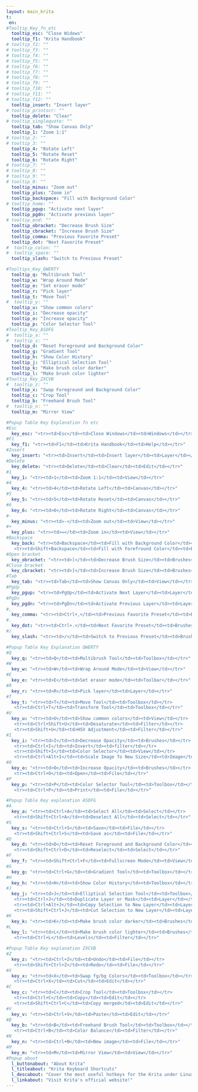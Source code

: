 ```yaml
---
layout: main_krita
t:
 en:
#Tooltip_Key_fn_etc
  tooltip_esc: "Close Widows"
  tooltip_f1: "Krita Handbook"
# tooltip_f2: ""
# tooltip_f3: ""
# tooltip_f4: ""
# tooltip_f5: ""
# tooltip_f6: ""
# tooltip_f7: ""
# tooltip_f8: ""
# tooltip_f9: ""
# tooltip_f10: ""
# tooltip_f11: ""
# tooltip_f12: ""
  tooltip_insert: "Insert layer"
# tooltip_printscr: ""
  tooltip_delete: "Clear"
# tooltip_singlequote: "" 
  tooltip_tab: "Show Canvas Only"
  tooltip_1: "Zoom 1:1"
# tooltip_2: ""
# tooltip_3: ""
  tooltip_4: "Rotate Left"
  tooltip_5: "Rotate Reset"
  tooltip_6: "Rotate Right"
# tooltip_7: ""
# tooltip_8: ""
# tooltip_9: ""
# tooltip_0: ""
  tooltip_minus: "Zoom out"
  tooltip_plus: "Zoom in"
  tooltip_backspace: "Fill with Background Color"
# tooltip_home: ""
  tooltip_pgup: "Activate next layer"
  tooltip_pgdn: "Activate previous layer"
# tooltip_end: ""
  tooltip_obracket: "Decrease Brush Size"
  tooltip_cbracket: "Increase Brush Size"
  tooltip_comma: "Previous Favorite Preset"
  tooltip_dot: "Next Favorite Preset"
#  tooltip_colon: "" 
#  tooltip_space: ""
  tooltip_slash: "Switch to Previous Preset" 

#Tooltips_Key_QWERTY
  tooltip_q: "Multibrush Tool"
  tooltip_w: "Wrap Around Mode"
  tooltip_e: "Set eraser mode"
  tooltip_r: "Pick layer"
  tooltip_t: "Move Tool"
#  tooltip_y: ""
  tooltip_u: "Show common colors"
  tooltip_i: "Decrease opacity"
  tooltip_o: "Increase opacity"
  tooltip_p: "Color Selector Tool"
#Tooltip_Key_ASDFG
#  tooltip_a: ""
#  tooltip_s: ""
  tooltip_d: "Reset Foreground and Background Color"
  tooltip_g: "Gradient Tool"
  tooltip_h: "Show Color History"
  tooltip_j: "Elliptical Selection Tool"
  tooltip_k: "Make brush color darker"
  tooltip_l: "Make brush color lighter"
#Tooltip_Key_ZXCVB
#  tooltip_z: ""
  tooltip_x: "Swap Foreground and Background Color"
  tooltip_c: "Crop Tool"
  tooltip_b: "Freehand Brush Tool"
#  tooltip_n: ""
  tooltip_m: "Mirror View"

#Popup Table Key Explanation fn etc
#Esc
  key_esc: "<tr><td>Esc</td><td>Close Windows</td><td>Windows</td></tr>"
#F1
  key_f1: "<tr><td>F1</td><td>Krita Handbook</td><td>Help</td></tr>"
#Insert
  key_insert: "<tr><td>Insert</td><td>Insert layer</td><td>Layer</td></tr>"
#Delete
  key_delete: "<tr><td>Delete</td><td>Clear</td><td>Edit</td></tr>"
#1
  key_1: "<tr><td>1</td><td>Zoom 1:1</td><td>View</td></tr>"
#4
  key_4: "<tr><td>4</td><td>Rotate Left</td><td>Canvas</td></tr>"
#5
  key_5: "<tr><td>5</td><td>Rotate Reset</td><td>Canvas</td></tr>"
#6
  key_6: "<tr><td>6</td><td>Rotate Right</td><td>Canvas</td></tr>"
#-
  key_minus: "<tr><td>-</td><td>Zoom out</td><td>View</td></tr>"
#+
  key_plus: "<tr><td>=</td><td>Zoom in</td><td>View</td></tr>"
#Backspace
  key_back: "<tr><td>Backspace</td><td>Fill with Background Color</td><td>Edit</td></tr>
   <tr><td>Shift+Backspace</td><td>Fill with Forefround Color</td><td>Edit</td></tr>"
#Open bracket
  key_obracket: "<tr><td>[</td><td>Decrease Brush Size</td><td>Brushes</td></tr>"
#Close bracket
  key_cbracket: "<tr><td>]</td><td>Increase Brush Size</td><td>Brushes</td></tr>"
#Tab
  key_tab: "<tr><td>Tab</td><td>Show Canvas Only</td><td>View</td></tr>"
#PgUp
  key_pgup: "<tr><td>PgUp</td><td>Activate Next Layer</td><td>Layer</td></tr>"
#PgDn
  key_pgdn: "<tr><td>PgDn</td><td>Activate Previous Layer</td><td>Layer</td></tr>"
#,
  key_comma: "<tr><td>Ctrl+,</td><td>Previous Favorite Preset</td><td>Brushes</td></tr>"
#.
  key_dot: "<tr><td>Ctrl+.</td><td>Next Favorite Preset</td><td>Brushes</td></tr>"
#/
  key_slash: "<tr><td>/</td><td>Switch to Previous Preset</td><td>Brushes</td></tr>"

#Popup Table Key Explanation QWERTY
#Q
  key_q: "<tr><td>Q</td><td>Multibrush Tool</td><td>Toolbox</td></tr>"
#W
  key_w: "<tr><td>W</td><td>Wrap Around Mode</td><td>View</td></tr>"
#E
  key_e: "<tr><td>E</td><td>Set eraser mode</td><td>Toolbar</td></tr>"
#R
  key_r: "<tr><td>R</td><td>Pick layer</td><td>Layer</td></tr>"
#T
  key_t: "<tr><td>T</td><td>Move Tool</td><td>Toolbox</td></tr>
   <tr><td>Ctrl+T</td><td>Transform Tool</td><td>Toolbox</td></tr>"
#U
  key_u: "<tr><td>U</td><td>Show common colors</td><td>View</td></tr>
   <tr><td>Ctrl+Shift+U</td><td>Desaturate</td><td>Filter</td></tr>
   <tr><td>Shift+U</td><td>HSV Adjustment</td><td>Filter</td></tr>"
#I
  key_i: "<tr><td>I</td><td>Decrease Opacity</td><td>Brushes</td></tr>
   <tr><td>Ctrl+I</td><td>Invert</td><td>filter</td></tr>
   <tr><td>Shift+I</td><td>Color Selector</td><td>View</td></tr>
   <tr><td>Ctrl+Alt+I</td><td>Scale Image To New Size</td><td>Image</td></tr>"
#O
  key_o: "<tr><td>O</td><td>Increase Opacity</td><td>Brushes</td></tr>
   <tr><td>Ctrl+O</td><td>Open</td><td>File</td></tr>"
#P
  key_p: "<tr><td>P</td><td>Color Selector Tool</td><td>Toolbox</td></tr>
   <tr><td>Ctrl+P</td><td>Print</td><td>File</td></tr>"

#Popup Table Key explanation ASDFG
#A
  key_a: "<tr><td>Ctrl+A</td><td>Select All</td><td>Select</td></tr>	
   <tr><td>Shift+Ctrl+A</td><td>Deselect All</td><td>Select</td></tr>"
#S
  key_s: "<tr><td>Ctrl+S</td><td>Save</td><td>File</td></tr>
   <tr><td>Shift+Ctrl+S</td><td>Save as</td><td>File</td></tr>"
#D
  key_d: "<tr><td>D</td><td>Reset Foreground and Background Color</td><td>Toolbox</td></tr>
   <tr><td>Shift+Ctrl+D</td><td>Reselect</td><td>Select</td></tr>"
#F
  key_f: "<tr><td>Shift+Ctrl+F</td><td>Fullscreen Mode</td><td>View</td></tr>"
#G
  key_g: "<tr><td>Ctrl+G</td><td>Gradient Tool</td><td>Toolbox</td></tr>"
#H
  key_h: "<tr><td>H</td><td>Show Color History</td><td>Toolbox</td></tr>"
#J
  key_j: "<tr><td>J</td><td>Elliptical Selection Tool</td><td>Toolbox</td></tr>
   <tr><td>­Ctrl+J</td><td>Duplicate Layer or Mask</td><td>Layer</td></tr>
   <tr><td>­Ctrl+Alt+J</td><td>Copy Selection to New Layer</td><td>Layer</td></tr>
   <tr><td>Shift+­Ctrl+J</td><td>Cut Selection to New Layer</td><td>Layer</td></tr>"
#K
  key_k: "<tr><td>K</td><td>Make brush color darker</td><td>Brushes</td></tr>"	
#L
  key_l: "<tr><td>L</td><td>Make brush color lighter</td><td>Brushes</td></tr>	
   <tr><td>Ctrl+L</td><td>Levels</td><td>Filter</td></tr>"

#Popup Table Key explanation ZXCVB
#Z
  key_z: "<tr><td>Ctrl+Z</td><td>Undo</td><td>File</td></tr>
   <tr><td>Shift+Ctrl+Z</td><td>Redo</td><td>File</td></tr>"
#X
  key_x: "<tr><td>X</td><td>Swap fg/bg Colors</td><td>Toolbox</td></tr>
   <tr><td>Ctrl+X</td><td>Cut</td><td>Edit</td></tr>"
#C
  key_c: "<tr><td>C</td><td>Crop Tool</td><td>Toolbox</td></tr>
   <tr><td>Ctrl+C</td><td>Copy</td><td>Edit</td></tr>
   <tr><td>Shift+Ctrl+C</td><td>Copy merged</td><td>Edit</td></tr>"
#V
  key_v: "<tr><td>Ctrl+V</td><td>Paste</td><td>Edit</td></tr>"
#B
  key_b: "<tr><td>B</td><td>Freehand Brush Tool</td><td>Toolbox</td></tr>
   <tr><td>Ctrl+B</td><td>Color Balance</td><td>Filter</td></tr>"
#N
  key_n: "<tr><td>Ctrl+N</td><td>New image</td><td>File</td></tr>"
#M
  key_m: "<tr><td>M</td><td>Mirror View</td><td>View</td></tr>"
#Popup about
  l_buttonabout: "About Krita"
  l_titleabout: "Krita Keyboard Shortcuts"
  l_descabout: "Cover the most useful hotkeys for the Krita under Linux. All keys can be assigned individually: Settings / Configure shortcuts."
  l_linkabout: "Visit Krita's official website!"
---
```




